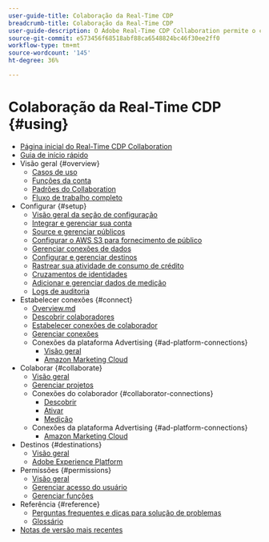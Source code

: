 ```yaml
---
user-guide-title: Colaboração da Real-Time CDP
breadcrumb-title: Colaboração da Real-Time CDP
user-guide-description: O Adobe Real-Time CDP Collaboration permite o compartilhamento de dados e a colaboração perfeitos e seguros entre anunciantes e editores, facilitando insights do público-alvo em tempo real e estratégias de marketing personalizadas.
source-git-commit: e573456f68518abf88ca6548824bc46f30ee2ff0
workflow-type: tm+mt
source-wordcount: '145'
ht-degree: 36%

---
```



# Colaboração da Real-Time CDP {#using}

* [Página inicial do Real-Time CDP Collaboration](./home.md)
* [Guia de início rápido](./quick-start-guide.md)
* Visão geral {#overview}
   * [Casos de uso](./overview/use-cases.md)
   * [Funções da conta](./overview/roles.md)
   * [Padrões do Collaboration](./overview/collaboration-patterns.md)
   * [Fluxo de trabalho completo](./overview/end-to-end-workflow.md)
* Configurar {#setup}
   * [Visão geral da seção de configuração](./setup/setup-overview.md)
   * [Integrar e gerenciar sua conta](./setup/onboard-account.md)
   * [Source e gerenciar públicos](./setup/onboard-audiences.md)
   * [Configurar o AWS S3 para fornecimento de público](./setup/configure-aws-s3-audience-sourcing.md)
   * [Gerenciar conexões de dados](./setup/manage-data-connection.md)
   * [Configurar e gerenciar destinos](./setup/manage-destinations.md)
   * [Rastrear sua atividade de consumo de crédito](/help/guide/setup/my-activity.md)
   * [Cruzamentos de identidades](./setup/identity-crosswalk.md)
   * [Adicionar e gerenciar dados de medição](./setup/onboard-measurement-data.md)
   * [Logs de auditoria](./setup/audit-logs.md)
* Estabelecer conexões {#connect}
   * [Overview.md](./connect/overview.md)
   * [Descobrir colaboradores](./connect/discover-collaborators.md)
   * [Estabelecer conexões de colaborador](./connect/establishing-connections.md)
   * [Gerenciar conexões](./connect/manage-connections.md)
   * Conexões da plataforma Advertising {#ad-platform-connections}
      * [Visão geral](./connect/advertising-platforms/overview.md)
      * [Amazon Marketing Cloud](./connect/advertising-platforms/amc.md)
* Colaborar {#collaborate}
   * [Visão geral](./collaborate/overview.md)
   * [Gerenciar projetos](./collaborate/manage-projects.md)
   * Conexões do colaborador {#collaborator-connections}
      * [Descobrir](./collaborate/discover.md)
      * [Ativar](./collaborate/activate.md)
      * [Medição](./collaborate/measure.md)
   * Conexões da plataforma Advertising {#ad-platform-connections}
      * [Amazon Marketing Cloud](./collaborate/advertising-platforms/amc.md)
* Destinos {#destinations}
   * [Visão geral](./destinations/overview.md)
   * [Adobe Experience Platform](./destinations/experience-platform.md)
* Permissões {#permissions}
   * [Visão geral](./permissions/overview.md)
   * [Gerenciar acesso do usuário](./permissions/manage-user-access.md)
   * [Gerenciar funções](./permissions/manage-roles.md)
* Referência {#reference}
   * [Perguntas frequentes e dicas para solução de problemas](./faqs/common-questions.md)
   * [Glossário](./glossary.md)
* [Notas de versão mais recentes](./release-notes/latest.md)
